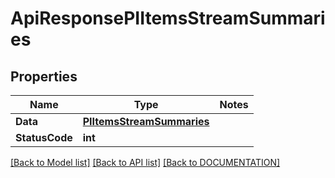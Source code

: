 # ApiResponsePIItemsStreamSummaries

## Properties
Name | Type | Notes
------------ | ------------- | -------------
**Data** | **[**PIItemsStreamSummaries**](../Model/PIItemsStreamSummaries.md)**
**StatusCode** | **int**

[[Back to Model list]](../../DOCUMENTATION.md#documentation-for-models) [[Back to API list]](../../DOCUMENTATION.md#documentation-for-api-endpoints) [[Back to DOCUMENTATION]](../../DOCUMENTATION.md)
